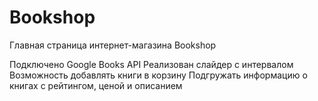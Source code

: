 # Bookshop

Главная страница интернет-магазина Bookshop

Подключено Google Books API 
Реализован слайдер с интервалом
Возможность добавлять книги в корзину
Подгружать информацию о книгах с рейтингом, ценой и описанием

